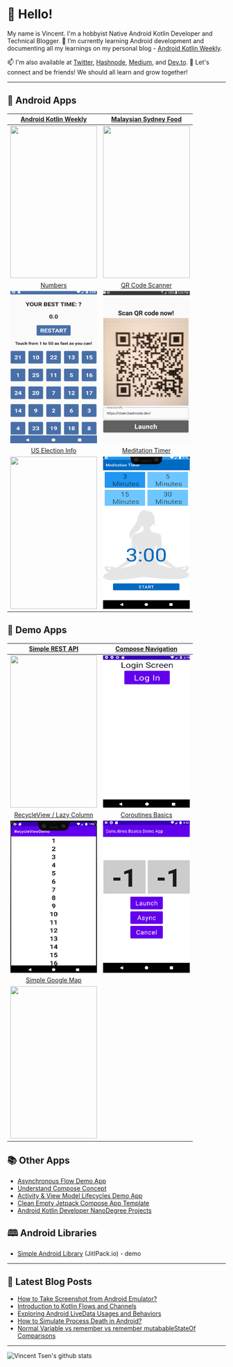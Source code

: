 # 👋 Hello!

My name is Vincent. I'm a hobbyist Native Android Kotlin Developer and Technical Blogger. 🌱 I’m currently learning Android development and documenting all my learnings on my personal blog - [Android Kotlin Weekly](https://vtsen.hashnode.dev/).

📫 I'm also available at [Twitter](https://twitter.com/vinchamp77), [Hashnode](https://hashnode.com/@vtsen), [Medium](https://vtsen.medium.com/), and [Dev.to](https://dev.to/vtsen). 💞️ Let's connect and be friends! We should all learn and grow together!  


---
## 📱 Android Apps

[Android Kotlin Weekly](https://github.com/vinchamp77/AndroidNews) | [Malaysian Sydney Food](https://github.com/vinchamp77/MalaysianSydneyFood)
:-------------------------:|:-------------------------:
<img src="https://github.com/vinchamp77/AndroidNews/blob/master/screenshots/Android_News_Overview.gif" width="200" height="350" /> | <img src="https://github.com/vinchamp77/MalaysianSydneyFood/blob/master/app/src/main/malaysian_sydney_food_app.gif" width="200" height="350" /> 
[Numbers](https://github.com/vinchamp77/Numbers) | [QR Code Scanner](https://github.com/vinchamp77/QRCodeScanner)
<img src="https://github.com/vinchamp77/Numbers/blob/master/screenshots/Screenshot_01_small.png" width="200" height="350" /> | <img src="https://github.com/vinchamp77/QRCodeScanner/blob/master/screenshots/Screenshot_03_small.png" width="200" height="350" />
[US Election Info](https://github.com/vinchamp77/USElectionInfo) | [Meditation Timer](https://github.com/vinchamp77/MeditationTimer)
<img src="https://github.com/vinchamp77/USElectionInfo/blob/master/app/src/main/completed_android_kotlin_developer_nanodegree_projects_05.gif" width="200" height="350" /> | <img src="https://github.com/vinchamp77/MeditationTimer/blob/master/app/src/main/meditation_timer_screenshot_animation.gif" width="200" height="350" />


## 📱 Demo Apps
[Simple REST API](https://github.com/vinchamp77/Demo_SimpleRestAPI) | [Compose Navigation](https://github.com/vinchamp77/Demo_SimpleNavigationCompose)
:-------------------------:|:-------------------------:
<img src="https://github.com/vinchamp77/Demo_SimpleRestAPI/blob/master/screenshots/Simple_REST_API_Android_App_in_Kotlin_01.gif" width="200" height="350" /> | <img src="https://github.com/vinchamp77/Demo_SimpleNavigationCompose/blob/master/screenshots/Simple_Jetpack_Compose_Navigation_Example_01.gif" width="200" height="350" />
[RecycleView / Lazy Column](https://github.com/vinchamp77/Demo_SimpleRecycleView) | [Coroutines Basics](https://github.com/vinchamp77/Demo_CoroutinesBasics) |
<img src="https://github.com/vinchamp77/Demo_SimpleRecycleView/blob/master/screenshots/Android_RecycleView_Demo_01.gif" width="200" height="350" /> | <img src="https://github.com/vinchamp77/Demo_CoroutinesBasics/blob/master/screenshots/Kotlin_Coroutines_Basics_Simple_Android_App_Demo_01.gif" width="200" height="350" /> |
[Simple Google Map](https://github.com/vinchamp77/Demo_SimpleGoogleMap) ||
<img src="https://github.com/vinchamp77/Demo_SimpleGoogleMap/blob/master/screenshots/Simple_Google_Map_App_Jetpack_Compose_01.gif" width="200" height="350" /> | |


## 📚 Other Apps
- [Asynchronous Flow Demo App](https://github.com/vinchamp77/Demo_AsyncFlow)
- [Understand Compose Concept](https://github.com/vinchamp77/Demo_UnderstandComposeConcept)
- [Activity & View Model Lifecycles Demo App](https://github.com/vinchamp77/Demo_UnderstandLifecycles)
- [Clean Empty Jetpack Compose App Template](https://github.com/vinchamp77/Demo_CleanEmptyCompose)
- [Android Kotlin Developer NanoDegree Projects](https://vtsen.hashnode.dev/android-kotlin-developer-nanodegree-projects-review)


## 🕮 Android Libraries
- [Simple Android Library](https://github.com/vinchamp77/demo-simple-android-lib) (JitIPack.io) - demo

---

## 📝 Latest Blog Posts
<!-- BLOG-POST-LIST:START -->
- [How to Take Screenshot from Android Emulator?](https://vtsen.hashnode.dev/how-to-take-screenshot-from-android-emulator)
- [Introduction to Kotlin Flows and Channels](https://vtsen.hashnode.dev/introduction-to-kotlin-flows-and-channels)
- [Exploring Android LiveData Usages and Behaviors](https://vtsen.hashnode.dev/exploring-android-livedata-usages-and-behaviors)
- [How to Simulate Process Death in Android?](https://vtsen.hashnode.dev/how-to-simulate-process-death-in-android)
- [Normal Variable vs remember vs remember mutabableStateOf Comparisons](https://vtsen.hashnode.dev/normal-variable-vs-remember-vs-remember-mutabablestateof-comparisons)
<!-- BLOG-POST-LIST:END -->

---

![Vincent Tsen's github stats](https://github-readme-stats.vercel.app/api?username=vinchamp77&show_icons=true&count_private=true&hide=issues,prs)

<!---
vinchamp77/vinchamp77 is a ✨ special ✨ repository because its `README.md` (this file) appears on your GitHub profile.
You can click the Preview link to take a look at your changes.
- 👋 Hi, I’m @vinchamp77
- 👀 I’m interested in ...
- 🌱 I’m currently learning ...
- 💞️ I’m looking to collaborate on ...
- 📫 How to reach me ...
--->
